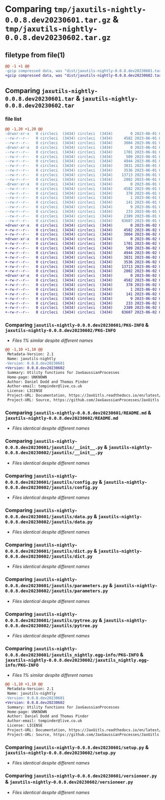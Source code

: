 # Comparing `tmp/jaxutils-nightly-0.0.8.dev20230601.tar.gz` & `tmp/jaxutils-nightly-0.0.8.dev20230602.tar.gz`

## filetype from file(1)

```diff
@@ -1 +1 @@
-gzip compressed data, was "dist/jaxutils-nightly-0.0.8.dev20230601.tar", last modified: Thu Jun  1 00:06:31 2023, max compression
+gzip compressed data, was "dist/jaxutils-nightly-0.0.8.dev20230602.tar", last modified: Fri Jun  2 00:06:34 2023, max compression
```

## Comparing `jaxutils-nightly-0.0.8.dev20230601.tar` & `jaxutils-nightly-0.0.8.dev20230602.tar`

### file list

```diff
@@ -1,20 +1,20 @@
-drwxr-xr-x   0 circleci  (3434) circleci  (3434)        0 2023-06-01 00:06:31.059126 jaxutils-nightly-0.0.8.dev20230601/
--rw-r--r--   0 circleci  (3434) circleci  (3434)     4582 2023-06-01 00:06:31.059126 jaxutils-nightly-0.0.8.dev20230601/PKG-INFO
--rw-r--r--   0 circleci  (3434) circleci  (3434)     3004 2023-06-01 00:06:24.000000 jaxutils-nightly-0.0.8.dev20230601/README.md
-drwxr-xr-x   0 circleci  (3434) circleci  (3434)        0 2023-06-01 00:06:31.059126 jaxutils-nightly-0.0.8.dev20230601/jaxutils/
--rw-r--r--   0 circleci  (3434) circleci  (3434)     1701 2023-06-01 00:06:24.000000 jaxutils-nightly-0.0.8.dev20230601/jaxutils/__init__.py
--rw-r--r--   0 circleci  (3434) circleci  (3434)      509 2023-06-01 00:06:31.059126 jaxutils-nightly-0.0.8.dev20230601/jaxutils/_version.py
--rw-r--r--   0 circleci  (3434) circleci  (3434)     4944 2023-06-01 00:06:24.000000 jaxutils-nightly-0.0.8.dev20230601/jaxutils/config.py
--rw-r--r--   0 circleci  (3434) circleci  (3434)     3831 2023-06-01 00:06:24.000000 jaxutils-nightly-0.0.8.dev20230601/jaxutils/data.py
--rw-r--r--   0 circleci  (3434) circleci  (3434)     3536 2023-06-01 00:06:24.000000 jaxutils-nightly-0.0.8.dev20230601/jaxutils/dict.py
--rw-r--r--   0 circleci  (3434) circleci  (3434)    13713 2023-06-01 00:06:24.000000 jaxutils-nightly-0.0.8.dev20230601/jaxutils/parameters.py
--rw-r--r--   0 circleci  (3434) circleci  (3434)     2802 2023-06-01 00:06:24.000000 jaxutils-nightly-0.0.8.dev20230601/jaxutils/pytree.py
-drwxr-xr-x   0 circleci  (3434) circleci  (3434)        0 2023-06-01 00:06:31.059126 jaxutils-nightly-0.0.8.dev20230601/jaxutils_nightly.egg-info/
--rw-r--r--   0 circleci  (3434) circleci  (3434)     4582 2023-06-01 00:06:31.000000 jaxutils-nightly-0.0.8.dev20230601/jaxutils_nightly.egg-info/PKG-INFO
--rw-r--r--   0 circleci  (3434) circleci  (3434)      378 2023-06-01 00:06:31.000000 jaxutils-nightly-0.0.8.dev20230601/jaxutils_nightly.egg-info/SOURCES.txt
--rw-r--r--   0 circleci  (3434) circleci  (3434)        1 2023-06-01 00:06:31.000000 jaxutils-nightly-0.0.8.dev20230601/jaxutils_nightly.egg-info/dependency_links.txt
--rw-r--r--   0 circleci  (3434) circleci  (3434)      141 2023-06-01 00:06:31.000000 jaxutils-nightly-0.0.8.dev20230601/jaxutils_nightly.egg-info/requires.txt
--rw-r--r--   0 circleci  (3434) circleci  (3434)        9 2023-06-01 00:06:31.000000 jaxutils-nightly-0.0.8.dev20230601/jaxutils_nightly.egg-info/top_level.txt
--rw-r--r--   0 circleci  (3434) circleci  (3434)      233 2023-06-01 00:06:31.059126 jaxutils-nightly-0.0.8.dev20230601/setup.cfg
--rw-r--r--   0 circleci  (3434) circleci  (3434)     2389 2023-06-01 00:06:24.000000 jaxutils-nightly-0.0.8.dev20230601/setup.py
--rw-r--r--   0 circleci  (3434) circleci  (3434)    83607 2023-06-01 00:06:24.000000 jaxutils-nightly-0.0.8.dev20230601/versioneer.py
+drwxr-xr-x   0 circleci  (3434) circleci  (3434)        0 2023-06-02 00:06:33.999307 jaxutils-nightly-0.0.8.dev20230602/
+-rw-r--r--   0 circleci  (3434) circleci  (3434)     4582 2023-06-02 00:06:33.999307 jaxutils-nightly-0.0.8.dev20230602/PKG-INFO
+-rw-r--r--   0 circleci  (3434) circleci  (3434)     3004 2023-06-02 00:06:28.000000 jaxutils-nightly-0.0.8.dev20230602/README.md
+drwxr-xr-x   0 circleci  (3434) circleci  (3434)        0 2023-06-02 00:06:33.999307 jaxutils-nightly-0.0.8.dev20230602/jaxutils/
+-rw-r--r--   0 circleci  (3434) circleci  (3434)     1701 2023-06-02 00:06:28.000000 jaxutils-nightly-0.0.8.dev20230602/jaxutils/__init__.py
+-rw-r--r--   0 circleci  (3434) circleci  (3434)      509 2023-06-02 00:06:33.999307 jaxutils-nightly-0.0.8.dev20230602/jaxutils/_version.py
+-rw-r--r--   0 circleci  (3434) circleci  (3434)     4944 2023-06-02 00:06:28.000000 jaxutils-nightly-0.0.8.dev20230602/jaxutils/config.py
+-rw-r--r--   0 circleci  (3434) circleci  (3434)     3831 2023-06-02 00:06:28.000000 jaxutils-nightly-0.0.8.dev20230602/jaxutils/data.py
+-rw-r--r--   0 circleci  (3434) circleci  (3434)     3536 2023-06-02 00:06:28.000000 jaxutils-nightly-0.0.8.dev20230602/jaxutils/dict.py
+-rw-r--r--   0 circleci  (3434) circleci  (3434)    13713 2023-06-02 00:06:28.000000 jaxutils-nightly-0.0.8.dev20230602/jaxutils/parameters.py
+-rw-r--r--   0 circleci  (3434) circleci  (3434)     2802 2023-06-02 00:06:28.000000 jaxutils-nightly-0.0.8.dev20230602/jaxutils/pytree.py
+drwxr-xr-x   0 circleci  (3434) circleci  (3434)        0 2023-06-02 00:06:33.999307 jaxutils-nightly-0.0.8.dev20230602/jaxutils_nightly.egg-info/
+-rw-r--r--   0 circleci  (3434) circleci  (3434)     4582 2023-06-02 00:06:33.000000 jaxutils-nightly-0.0.8.dev20230602/jaxutils_nightly.egg-info/PKG-INFO
+-rw-r--r--   0 circleci  (3434) circleci  (3434)      378 2023-06-02 00:06:33.000000 jaxutils-nightly-0.0.8.dev20230602/jaxutils_nightly.egg-info/SOURCES.txt
+-rw-r--r--   0 circleci  (3434) circleci  (3434)        1 2023-06-02 00:06:33.000000 jaxutils-nightly-0.0.8.dev20230602/jaxutils_nightly.egg-info/dependency_links.txt
+-rw-r--r--   0 circleci  (3434) circleci  (3434)      141 2023-06-02 00:06:33.000000 jaxutils-nightly-0.0.8.dev20230602/jaxutils_nightly.egg-info/requires.txt
+-rw-r--r--   0 circleci  (3434) circleci  (3434)        9 2023-06-02 00:06:33.000000 jaxutils-nightly-0.0.8.dev20230602/jaxutils_nightly.egg-info/top_level.txt
+-rw-r--r--   0 circleci  (3434) circleci  (3434)      233 2023-06-02 00:06:33.999307 jaxutils-nightly-0.0.8.dev20230602/setup.cfg
+-rw-r--r--   0 circleci  (3434) circleci  (3434)     2389 2023-06-02 00:06:28.000000 jaxutils-nightly-0.0.8.dev20230602/setup.py
+-rw-r--r--   0 circleci  (3434) circleci  (3434)    83607 2023-06-02 00:06:28.000000 jaxutils-nightly-0.0.8.dev20230602/versioneer.py
```

### Comparing `jaxutils-nightly-0.0.8.dev20230601/PKG-INFO` & `jaxutils-nightly-0.0.8.dev20230602/PKG-INFO`

 * *Files 1% similar despite different names*

```diff
@@ -1,10 +1,10 @@
 Metadata-Version: 2.1
 Name: jaxutils-nightly
-Version: 0.0.8.dev20230601
+Version: 0.0.8.dev20230602
 Summary: Utility functions for JaxGaussianProcesses
 Home-page: UNKNOWN
 Author: Daniel Dodd and Thomas Pinder
 Author-email: tompinder@live.co.uk
 License: LICENSE
 Project-URL: Documentation, https://JaxUitls.readthedocs.io/en/latest/
 Project-URL: Source, https://github.com/JaxGaussianProcesses/JaxUitls
```

### Comparing `jaxutils-nightly-0.0.8.dev20230601/README.md` & `jaxutils-nightly-0.0.8.dev20230602/README.md`

 * *Files identical despite different names*

### Comparing `jaxutils-nightly-0.0.8.dev20230601/jaxutils/__init__.py` & `jaxutils-nightly-0.0.8.dev20230602/jaxutils/__init__.py`

 * *Files identical despite different names*

### Comparing `jaxutils-nightly-0.0.8.dev20230601/jaxutils/config.py` & `jaxutils-nightly-0.0.8.dev20230602/jaxutils/config.py`

 * *Files identical despite different names*

### Comparing `jaxutils-nightly-0.0.8.dev20230601/jaxutils/data.py` & `jaxutils-nightly-0.0.8.dev20230602/jaxutils/data.py`

 * *Files identical despite different names*

### Comparing `jaxutils-nightly-0.0.8.dev20230601/jaxutils/dict.py` & `jaxutils-nightly-0.0.8.dev20230602/jaxutils/dict.py`

 * *Files identical despite different names*

### Comparing `jaxutils-nightly-0.0.8.dev20230601/jaxutils/parameters.py` & `jaxutils-nightly-0.0.8.dev20230602/jaxutils/parameters.py`

 * *Files identical despite different names*

### Comparing `jaxutils-nightly-0.0.8.dev20230601/jaxutils/pytree.py` & `jaxutils-nightly-0.0.8.dev20230602/jaxutils/pytree.py`

 * *Files identical despite different names*

### Comparing `jaxutils-nightly-0.0.8.dev20230601/jaxutils_nightly.egg-info/PKG-INFO` & `jaxutils-nightly-0.0.8.dev20230602/jaxutils_nightly.egg-info/PKG-INFO`

 * *Files 1% similar despite different names*

```diff
@@ -1,10 +1,10 @@
 Metadata-Version: 2.1
 Name: jaxutils-nightly
-Version: 0.0.8.dev20230601
+Version: 0.0.8.dev20230602
 Summary: Utility functions for JaxGaussianProcesses
 Home-page: UNKNOWN
 Author: Daniel Dodd and Thomas Pinder
 Author-email: tompinder@live.co.uk
 License: LICENSE
 Project-URL: Documentation, https://JaxUitls.readthedocs.io/en/latest/
 Project-URL: Source, https://github.com/JaxGaussianProcesses/JaxUitls
```

### Comparing `jaxutils-nightly-0.0.8.dev20230601/setup.py` & `jaxutils-nightly-0.0.8.dev20230602/setup.py`

 * *Files identical despite different names*

### Comparing `jaxutils-nightly-0.0.8.dev20230601/versioneer.py` & `jaxutils-nightly-0.0.8.dev20230602/versioneer.py`

 * *Files identical despite different names*


